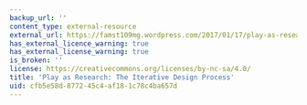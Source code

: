 ```yaml
---
backup_url: ''
content_type: external-resource
external_url: https://famst109mg.wordpress.com/2017/01/17/play-as-research-the-iterative-design-process-eric-zimmerman/
has_external_licence_warning: true
has_external_license_warning: true
is_broken: ''
license: https://creativecommons.org/licenses/by-nc-sa/4.0/
title: 'Play as Research: The Iterative Design Process'
uid: cfb5e58d-8772-45c4-af18-1c78c4ba657d
---
```

